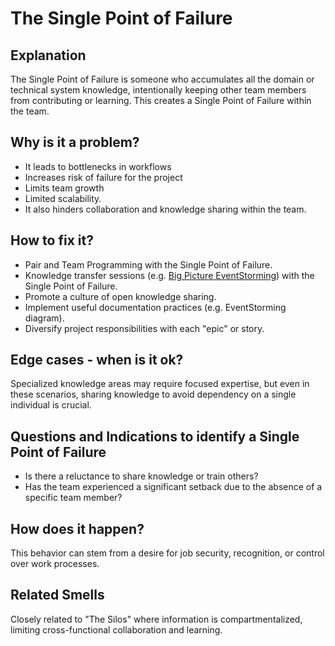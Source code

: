 # The Single Point of Failure
## Explanation
The Single Point of Failure is someone who accumulates all the domain or technical system knowledge, intentionally keeping other team members from contributing or learning. This creates a Single Point of Failure within the team.

## Why is it a problem?
* It leads to bottlenecks in workflows
* Increases risk of failure for the project
* Limits team growth 
* Limited scalability. 
* It also hinders collaboration and knowledge sharing within the team.

## How to fix it?
* Pair and Team Programming with the Single Point of Failure.
* Knowledge transfer sessions (e.g. [Big Picture EventStorming](https://www.eventstormingjournal.com/big%20picture/step-by-step-guide-to-run-your-big-picture-event-storming)) with the Single Point of Failure.
* Promote a culture of open knowledge sharing.
* Implement useful documentation practices (e.g. EventStorming diagram).
* Diversify project responsibilities with each "epic" or story.

## Edge cases - when is it ok?
Specialized knowledge areas may require focused expertise, but even in these scenarios, sharing knowledge to avoid dependency on a single individual is crucial.

## Questions and Indications to identify a Single Point of Failure
* Is there a reluctance to share knowledge or train others? 
* Has the team experienced a significant setback due to the absence of a specific team member?

## How does it happen?
This behavior can stem from a desire for job security, recognition, or control over work processes.

## Related Smells
Closely related to "The Silos" where information is compartmentalized, limiting cross-functional collaboration and learning.